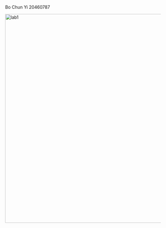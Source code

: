 Bo Chun Yi 20460787


<img width="677" alt="lab1" src="https://user-images.githubusercontent.com/54921278/64779132-db6e7680-d58f-11e9-98f7-685db3f02cd9.png">
